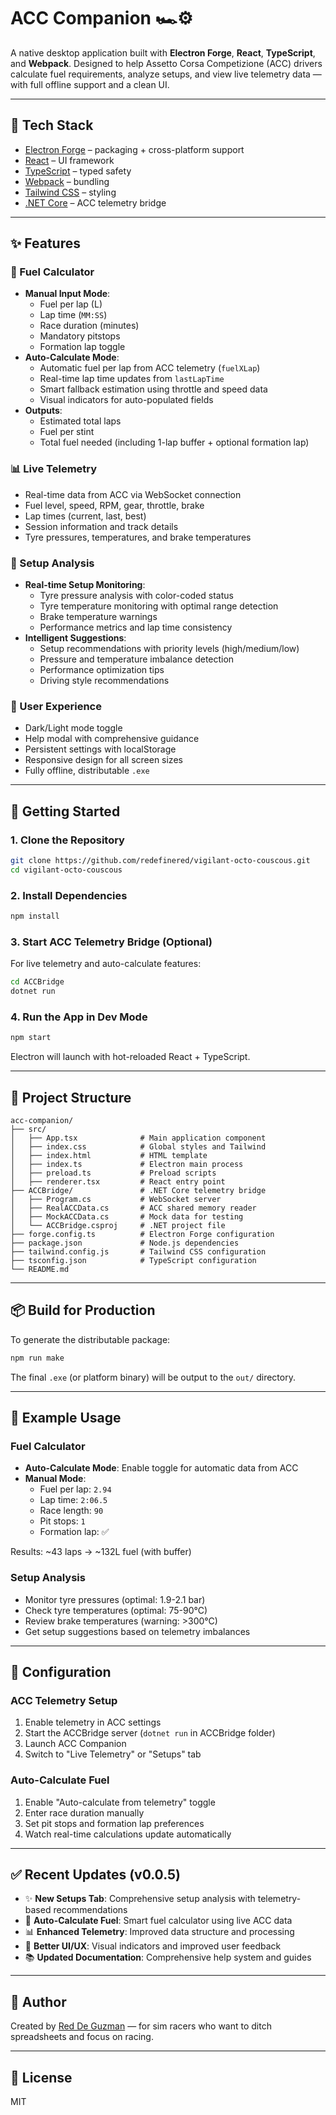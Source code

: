 # ACC Companion 🏎️⚙️

A native desktop application built with **Electron Forge**, **React**, **TypeScript**, and **Webpack**. Designed to help Assetto Corsa Competizione (ACC) drivers calculate fuel requirements, analyze setups, and view live telemetry data — with full offline support and a clean UI.

---

## 🔧 Tech Stack

- [Electron Forge](https://www.electronforge.io/) – packaging + cross-platform support
- [React](https://reactjs.org/) – UI framework
- [TypeScript](https://www.typescriptlang.org/) – typed safety
- [Webpack](https://webpack.js.org/) – bundling
- [Tailwind CSS](https://tailwindcss.com/) – styling
- [.NET Core](https://dotnet.microsoft.com/) – ACC telemetry bridge

---

## ✨ Features

### 🧮 Fuel Calculator
- **Manual Input Mode**:
  - Fuel per lap (L)
  - Lap time (`MM:SS`)
  - Race duration (minutes)
  - Mandatory pitstops
  - Formation lap toggle
- **Auto-Calculate Mode**:
  - Automatic fuel per lap from ACC telemetry (`fuelXLap`)
  - Real-time lap time updates from `lastLapTime`
  - Smart fallback estimation using throttle and speed data
  - Visual indicators for auto-populated fields
- **Outputs**:
  - Estimated total laps
  - Fuel per stint
  - Total fuel needed (including 1-lap buffer + optional formation lap)

### 📊 Live Telemetry
- Real-time data from ACC via WebSocket connection
- Fuel level, speed, RPM, gear, throttle, brake
- Lap times (current, last, best)
- Session information and track details
- Tyre pressures, temperatures, and brake temperatures

### 🔧 Setup Analysis
- **Real-time Setup Monitoring**:
  - Tyre pressure analysis with color-coded status
  - Tyre temperature monitoring with optimal range detection
  - Brake temperature warnings
  - Performance metrics and lap time consistency
- **Intelligent Suggestions**:
  - Setup recommendations with priority levels (high/medium/low)
  - Pressure and temperature imbalance detection
  - Performance optimization tips
  - Driving style recommendations

### 🎨 User Experience
- Dark/Light mode toggle
- Help modal with comprehensive guidance
- Persistent settings with localStorage
- Responsive design for all screen sizes
- Fully offline, distributable `.exe`

---

## 🚀 Getting Started

### 1. Clone the Repository

```bash
git clone https://github.com/redefinered/vigilant-octo-couscous.git
cd vigilant-octo-couscous
```

### 2. Install Dependencies

```bash
npm install
```

### 3. Start ACC Telemetry Bridge (Optional)

For live telemetry and auto-calculate features:

```bash
cd ACCBridge
dotnet run
```

### 4. Run the App in Dev Mode

```bash
npm start
```

Electron will launch with hot-reloaded React + TypeScript.

---

## 🧱 Project Structure

```
acc-companion/
├── src/
│   ├── App.tsx              # Main application component
│   ├── index.css            # Global styles and Tailwind
│   ├── index.html           # HTML template
│   ├── index.ts             # Electron main process
│   ├── preload.ts           # Preload scripts
│   ├── renderer.tsx         # React entry point
├── ACCBridge/               # .NET Core telemetry bridge
│   ├── Program.cs           # WebSocket server
│   ├── RealACCData.cs       # ACC shared memory reader
│   ├── MockACCData.cs       # Mock data for testing
│   └── ACCBridge.csproj     # .NET project file
├── forge.config.ts          # Electron Forge configuration
├── package.json             # Node.js dependencies
├── tailwind.config.js       # Tailwind CSS configuration
├── tsconfig.json            # TypeScript configuration
└── README.md
```

---

## 📦 Build for Production

To generate the distributable package:

```bash
npm run make
```

The final `.exe` (or platform binary) will be output to the `out/` directory.

---

## 🧪 Example Usage

### Fuel Calculator
- **Auto-Calculate Mode**: Enable toggle for automatic data from ACC
- **Manual Mode**: 
  - Fuel per lap: `2.94`
  - Lap time: `2:06.5`
  - Race length: `90`
  - Pit stops: `1`
  - Formation lap: ✅

Results: ~43 laps → ~132L fuel (with buffer)

### Setup Analysis
- Monitor tyre pressures (optimal: 1.9-2.1 bar)
- Check tyre temperatures (optimal: 75-90°C)
- Review brake temperatures (warning: >300°C)
- Get setup suggestions based on telemetry imbalances

---

## 🔧 Configuration

### ACC Telemetry Setup
1. Enable telemetry in ACC settings
2. Start the ACCBridge server (`dotnet run` in ACCBridge folder)
3. Launch ACC Companion
4. Switch to "Live Telemetry" or "Setups" tab

### Auto-Calculate Fuel
1. Enable "Auto-calculate from telemetry" toggle
2. Enter race duration manually
3. Set pit stops and formation lap preferences
4. Watch real-time calculations update automatically

---

## ✅ Recent Updates (v0.0.5)

- ✨ **New Setups Tab**: Comprehensive setup analysis with telemetry-based recommendations
- 🔄 **Auto-Calculate Fuel**: Smart fuel calculator using live ACC data
- 📊 **Enhanced Telemetry**: Improved data structure and processing
- 🎨 **Better UI/UX**: Visual indicators and improved user feedback
- 📚 **Updated Documentation**: Comprehensive help system and guides

---

## 👤 Author

Created by [Red De Guzman](https://github.com/redefinered) — for sim racers who want to ditch spreadsheets and focus on racing.

---

## 📃 License

MIT
